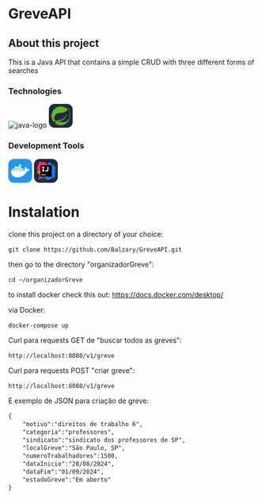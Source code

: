 # GreveAPI

##  About this project

This is a Java API that contains a simple CRUD with three different forms of searches

### Technologies
<p display="inline-block">
  <img width="48" src="https://raw.githubusercontent.com/jmnote/z-icons/master/svg/java.svg" alt="java-logo"/>
  <img width="48" src="https://raw.githubusercontent.com/tandpfun/skill-icons/main/icons/Spring-Dark.svg" alt="spring-logo"/>
</p>

### Development Tools

<p display="inline-block">
  <img width="48" src="https://raw.githubusercontent.com/tandpfun/skill-icons/65dea6c4eaca7da319e552c09f4cf5a9a8dab2c8/icons/Docker.svg" alt="docker-logo"/>
  <img width="48" src="https://raw.githubusercontent.com/tandpfun/skill-icons/main/icons/Idea-Dark.svg" alt="intellij-logo"/>
</p>

# Instalation 

clone this project on a directory of your choice:

    git clone https://github.com/Balzary/GreveAPI.git

then go to the directory "organizadorGreve":    

    cd ~/organizadorGreve

to install docker check this out: https://docs.docker.com/desktop/

via Docker: 

    docker-compose up
    
Curl para requests GET de "buscar todos as greves":
    
    http://localhost:8080/v1/greve 

Curl para requests POST "criar greve":
    
    http://localhost:8080/v1/greve 

E exemplo de JSON para criação de greve:

    {
    	"motivo":"direitos de trabalho 6",
    	"categoria":"professores",
    	"sindicato":"sindicato dos professores de SP",
    	"localGreve":"São Paulo, SP",
    	"numeroTrabalhadores":1500,
    	"dataInicio":"28/08/2024",
    	"dataFim":"01/09/2024",
    	"estadoGreve":"Em aberto"
    }

